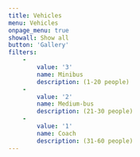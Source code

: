 ```yaml
---
title: Vehicles
menu: Vehicles
onpage_menu: true
showall: Show all
button: 'Gallery'
filters:
    -
        value: '3'
        name: Minibus
        description: (1-20 people)
    -
        value: '2'
        name: Medium-bus
        description: (21-30 people)
    -
        value: '1'
        name: Coach
        description: (31-60 people)
---
```

